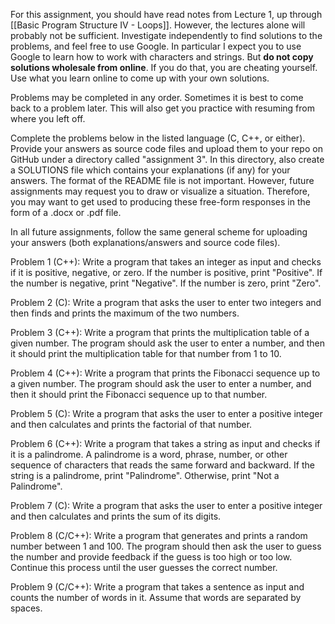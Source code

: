 For this assignment, you should have read notes from Lecture 1, up through [[Basic Program Structure IV - Loops]]. However, the lectures alone will probably not be sufficient. Investigate independently to find solutions to the problems, and feel free to use Google. In particular I expect you to use Google to learn how to work with characters and strings.  But **do not copy solutions wholesale from online**. If you do that, you are cheating yourself. Use what you learn online to come up with your own solutions.

Problems may be completed in any order. Sometimes it is best to come back to a problem later. This will also get you practice with resuming from where you left off.

Complete the problems below in the listed language (C, C++, or either). Provide your answers as source code files and upload them to your repo on GitHub under a directory called "assignment 3". In this directory, also create a SOLUTIONS file which contains your explanations (if any) for your answers. The format of the README file is not important. However, future assignments may request you to draw or visualize a situation. Therefore, you may want to get used to producing these free-form responses in the form of a .docx or .pdf file.

In all future assignments, follow the same general scheme for uploading your answers (both explanations/answers and source code files).

Problem 1 (C++): Write a program that takes an integer as input and checks if it is positive, negative, or zero. If the number is positive, print "Positive". If the number is negative, print "Negative". If the number is zero, print "Zero".

Problem 2 (C): Write a program that asks the user to enter two integers and then finds and prints the maximum of the two numbers.

Problem 3 (C++): Write a program that prints the multiplication table of a given number. The program should ask the user to enter a number, and then it should print the multiplication table for that number from 1 to 10.

Problem 4 (C++): Write a program that prints the Fibonacci sequence up to a given number. The program should ask the user to enter a number, and then it should print the Fibonacci sequence up to that number.

Problem 5 (C): Write a program that asks the user to enter a positive integer and then calculates and prints the factorial of that number.

Problem 6 (C++): Write a program that takes a string as input and checks if it is a palindrome. A palindrome is a word, phrase, number, or other sequence of characters that reads the same forward and backward. If the string is a palindrome, print "Palindrome". Otherwise, print "Not a Palindrome".

Problem 7 (C): Write a program that asks the user to enter a positive integer and then calculates and prints the sum of its digits.

Problem 8 (C/C++): Write a program that generates and prints a random number between 1 and 100. The program should then ask the user to guess the number and provide feedback if the guess is too high or too low. Continue this process until the user guesses the correct number.

Problem 9 (C/C++): Write a program that takes a sentence as input and counts the number of words in it. Assume that words are separated by spaces.

